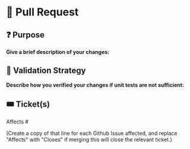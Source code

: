 # :ship: Pull Request

## :question: Purpose

**Give a brief description of your changes:**

## :hammer: Validation Strategy

**Describe how you verified your changes if unit tests are not sufficient:**

## :tickets: Ticket(s)

Affects #

(Create a copy of that line for each Github Issue affected,
and replace "Affects" with "Closes" if merging this will close the relevant ticket.)
